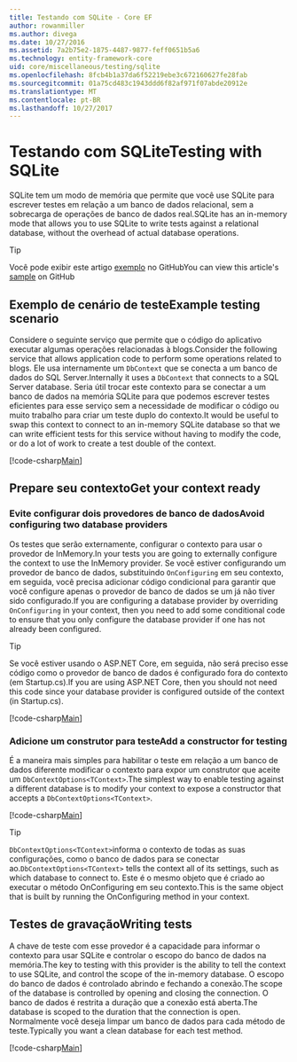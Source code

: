 ```yaml
---
title: Testando com SQLite - Core EF
author: rowanmiller
ms.author: divega
ms.date: 10/27/2016
ms.assetid: 7a2b75e2-1875-4487-9877-feff0651b5a6
ms.technology: entity-framework-core
uid: core/miscellaneous/testing/sqlite
ms.openlocfilehash: 8fcb4b1a37da6f52219ebe3c672160627fe28fab
ms.sourcegitcommit: 01a75cd483c1943ddd6f82af971f07abde20912e
ms.translationtype: MT
ms.contentlocale: pt-BR
ms.lasthandoff: 10/27/2017
---
```

# <a name="testing-with-sqlite"></a><span data-ttu-id="c2f83-102">Testando com SQLite</span><span class="sxs-lookup"><span data-stu-id="c2f83-102">Testing with SQLite</span></span>

<span data-ttu-id="c2f83-103">SQLite tem um modo de memória que permite que você use SQLite para escrever testes em relação a um banco de dados relacional, sem a sobrecarga de operações de banco de dados real.</span><span class="sxs-lookup"><span data-stu-id="c2f83-103">SQLite has an in-memory mode that allows you to use SQLite to write tests against a relational database, without the overhead of actual database operations.</span></span>

> [!TIP]  
> <span data-ttu-id="c2f83-104">Você pode exibir este artigo [exemplo](https://github.com/aspnet/EntityFramework.Docs/tree/master/samples/core/Miscellaneous/Testing) no GitHub</span><span class="sxs-lookup"><span data-stu-id="c2f83-104">You can view this article's [sample](https://github.com/aspnet/EntityFramework.Docs/tree/master/samples/core/Miscellaneous/Testing) on GitHub</span></span>

## <a name="example-testing-scenario"></a><span data-ttu-id="c2f83-105">Exemplo de cenário de teste</span><span class="sxs-lookup"><span data-stu-id="c2f83-105">Example testing scenario</span></span>

<span data-ttu-id="c2f83-106">Considere o seguinte serviço que permite que o código do aplicativo executar algumas operações relacionadas à blogs.</span><span class="sxs-lookup"><span data-stu-id="c2f83-106">Consider the following service that allows application code to perform some operations related to blogs.</span></span> <span data-ttu-id="c2f83-107">Ele usa internamente um `DbContext` que se conecta a um banco de dados do SQL Server.</span><span class="sxs-lookup"><span data-stu-id="c2f83-107">Internally it uses a `DbContext` that connects to a SQL Server database.</span></span> <span data-ttu-id="c2f83-108">Seria útil trocar este contexto para se conectar a um banco de dados na memória SQLite para que podemos escrever testes eficientes para esse serviço sem a necessidade de modificar o código ou muito trabalho para criar um teste duplo do contexto.</span><span class="sxs-lookup"><span data-stu-id="c2f83-108">It would be useful to swap this context to connect to an in-memory SQLite database so that we can write efficient tests for this service without having to modify the code, or do a lot of work to create a test double of the context.</span></span>

[!code-csharp[Main](../../../../samples/core/Miscellaneous/Testing/BusinessLogic/BlogService.cs)]

## <a name="get-your-context-ready"></a><span data-ttu-id="c2f83-109">Prepare seu contexto</span><span class="sxs-lookup"><span data-stu-id="c2f83-109">Get your context ready</span></span>

### <a name="avoid-configuring-two-database-providers"></a><span data-ttu-id="c2f83-110">Evite configurar dois provedores de banco de dados</span><span class="sxs-lookup"><span data-stu-id="c2f83-110">Avoid configuring two database providers</span></span>

<span data-ttu-id="c2f83-111">Os testes que serão externamente, configurar o contexto para usar o provedor de InMemory.</span><span class="sxs-lookup"><span data-stu-id="c2f83-111">In your tests you are going to externally configure the context to use the InMemory provider.</span></span> <span data-ttu-id="c2f83-112">Se você estiver configurando um provedor de banco de dados, substituindo `OnConfiguring` em seu contexto, em seguida, você precisa adicionar código condicional para garantir que você configure apenas o provedor de banco de dados se um já não tiver sido configurado.</span><span class="sxs-lookup"><span data-stu-id="c2f83-112">If you are configuring a database provider by overriding `OnConfiguring` in your context, then you need to add some conditional code to ensure that you only configure the database provider if one has not already been configured.</span></span>

> [!TIP]  
> <span data-ttu-id="c2f83-113">Se você estiver usando o ASP.NET Core, em seguida, não será preciso esse código como o provedor de banco de dados é configurado fora do contexto (em Startup.cs).</span><span class="sxs-lookup"><span data-stu-id="c2f83-113">If you are using ASP.NET Core, then you should not need this code since your database provider is configured outside of the context (in Startup.cs).</span></span>

[!code-csharp[Main](../../../../samples/core/Miscellaneous/Testing/BusinessLogic/BloggingContext.cs#OnConfiguring)]

### <a name="add-a-constructor-for-testing"></a><span data-ttu-id="c2f83-114">Adicione um construtor para teste</span><span class="sxs-lookup"><span data-stu-id="c2f83-114">Add a constructor for testing</span></span>

<span data-ttu-id="c2f83-115">É a maneira mais simples para habilitar o teste em relação a um banco de dados diferente modificar o contexto para expor um construtor que aceite um `DbContextOptions<TContext>`.</span><span class="sxs-lookup"><span data-stu-id="c2f83-115">The simplest way to enable testing against a different database is to modify your context to expose a constructor that accepts a `DbContextOptions<TContext>`.</span></span>

[!code-csharp[Main](../../../../samples/core/Miscellaneous/Testing/BusinessLogic/BloggingContext.cs#Constructors)]

> [!TIP]  
> <span data-ttu-id="c2f83-116">`DbContextOptions<TContext>`informa o contexto de todas as suas configurações, como o banco de dados para se conectar ao.</span><span class="sxs-lookup"><span data-stu-id="c2f83-116">`DbContextOptions<TContext>` tells the context all of its settings, such as which database to connect to.</span></span> <span data-ttu-id="c2f83-117">Este é o mesmo objeto que é criado ao executar o método OnConfiguring em seu contexto.</span><span class="sxs-lookup"><span data-stu-id="c2f83-117">This is the same object that is built by running the OnConfiguring method in your context.</span></span>

## <a name="writing-tests"></a><span data-ttu-id="c2f83-118">Testes de gravação</span><span class="sxs-lookup"><span data-stu-id="c2f83-118">Writing tests</span></span>

<span data-ttu-id="c2f83-119">A chave de teste com esse provedor é a capacidade para informar o contexto para usar SQLite e controlar o escopo do banco de dados na memória.</span><span class="sxs-lookup"><span data-stu-id="c2f83-119">The key to testing with this provider is the ability to tell the context to use SQLite, and control the scope of the in-memory database.</span></span> <span data-ttu-id="c2f83-120">O escopo do banco de dados é controlado abrindo e fechando a conexão.</span><span class="sxs-lookup"><span data-stu-id="c2f83-120">The scope of the database is controlled by opening and closing the connection.</span></span> <span data-ttu-id="c2f83-121">O banco de dados é restrita a duração que a conexão está aberta.</span><span class="sxs-lookup"><span data-stu-id="c2f83-121">The database is scoped to the duration that the connection is open.</span></span> <span data-ttu-id="c2f83-122">Normalmente você deseja limpar um banco de dados para cada método de teste.</span><span class="sxs-lookup"><span data-stu-id="c2f83-122">Typically you want a clean database for each test method.</span></span>

[!code-csharp[Main](../../../../samples/core/Miscellaneous/Testing/TestProject/SQLite/BlogServiceTests.cs)]

